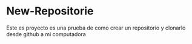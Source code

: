 # New-Repositorie
Este es proyecto es una prueba de como crear un repositorio y clonarlo desde github a mi computadora